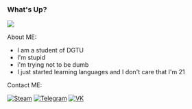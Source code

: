 ### What's Up?
![](https://media.giphy.com/media/XIqCQx02E1U9W/giphy.gif)

About ME:
  - I am a student of DGTU
  - I'm stupid
  - i'm trying not to be dumb
  - I just started learning languages and I don't care that I'm 21

Contact ME:

[![Steam](https://img.shields.io/badge/steam-%23000000.svg?style=for-the-badge&logo=steam&logoColor=white)](https://steamcommunity.com/id/yretrut)
[![Telegram](https://img.shields.io/badge/Telegram-2CA5E0?style=for-the-badge&logo=telegram&logoColor=white)](https://t.me/stupid_fo)
[![VK](https://img.shields.io/badge/vk-blue?style=for-the-badge&logo=vk&logoColor=white)](https://vk.com/stupid_fo)
